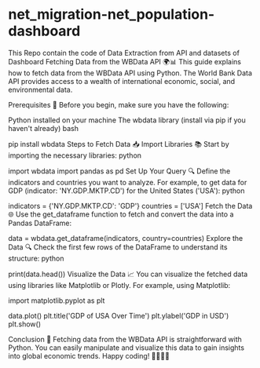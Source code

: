 # net_migration-net_population-dashboard
This Repo contain the code of Data Extraction from API and datasets of Dashboard 
Fetching Data from the WBData API 🌍📊
This guide explains how to fetch data from the WBData API using Python. The World Bank Data API provides access to a wealth of international economic, social, and environmental data.

Prerequisites 🚀
Before you begin, make sure you have the following:

Python installed on your machine
The wbdata library (install via pip if you haven't already)
bash

pip install wbdata
Steps to Fetch Data 📥
Import Libraries 📚 Start by importing the necessary libraries:
python


import wbdata
import pandas as pd
Set Up Your Query 🔍 Define the indicators and countries you want to analyze. For example, to get data for GDP (indicator: 'NY.GDP.MKTP.CD') for the United States ('USA'):
python


indicators = {'NY.GDP.MKTP.CD': 'GDP'}
countries = ['USA']
Fetch the Data 🌐 Use the get_dataframe function to fetch and convert the data into a Pandas DataFrame:



data = wbdata.get_dataframe(indicators, country=countries)
Explore the Data 🔍 Check the first few rows of the DataFrame to understand its structure:
python


print(data.head())
Visualize the Data 📈 You can visualize the fetched data using libraries like Matplotlib or Plotly. For example, using Matplotlib:

import matplotlib.pyplot as plt

data.plot()
plt.title('GDP of USA Over Time')
plt.ylabel('GDP in USD')
plt.show()


Conclusion 🎉
Fetching data from the WBData API is straightforward with Python. You can easily manipulate and visualize this data to gain insights into global economic trends. Happy coding! 👩‍💻👨‍💻
